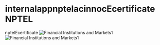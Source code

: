 # internalappnptelacinnocEcertificateNPTEL
nptelEcertificate
![Financial Institutions and Markets1](https://github.com/notforuse1111/internalappnptelacinnocEcertificateNPTEL/assets/134096974/a6f4a6d2-595f-4cd3-8cdd-af39c6e46c89)
![Financial Institutions and Markets1](https://github.com/notforuse1111/internalappnptelacinnocEcertificateNPTEL/assets/134096974/9e23ce1e-445f-44e0-a4ea-0a18b8193e02)
